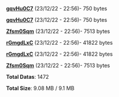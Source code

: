 [**gqvHu0C7**](/data/gqvHu0C7.txt) (23/12/22 - 22:56)- 750 bytes

[**gqvHu0C7**](/data/gqvHu0C7.txt) (23/12/22 - 22:56)- 750 bytes

[**Zfsm0Sqm**](/data/Zfsm0Sqm.txt) (23/12/22 - 22:56)- 7513 bytes

[**rGmgdLxC**](/data/rGmgdLxC.txt) (23/12/22 - 22:56)- 41822 bytes

[**rGmgdLxC**](/data/rGmgdLxC.txt) (23/12/22 - 22:56)- 41822 bytes

[**Zfsm0Sqm**](/data/Zfsm0Sqm.txt) (23/12/22 - 22:56)- 7513 bytes

**Total Datas**: 1472

**Total Size**: 9.08 MB / 9.1 MB